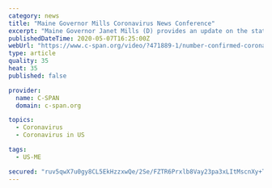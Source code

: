 ```yaml
---
category: news
title: "Maine Governor Mills Coronavirus News Conference"
excerpt: "Maine Governor Janet Mills (D) provides an update on the state's ongoing response to the coronavirus pandemic. The state now has 1,330 confirmed cases. Sixty-two people have died, while 192 have"
publishedDateTime: 2020-05-07T16:25:00Z
webUrl: "https://www.c-span.org/video/?471889-1/number-confirmed-coronavirus-cases-increases-maine-testing-ramps"
type: article
quality: 35
heat: 35
published: false

provider:
  name: C-SPAN
  domain: c-span.org

topics:
  - Coronavirus
  - Coronavirus in US

tags:
  - US-ME

secured: "ruv5qwX7u0gy8CL5EkHzzxwQe/2Se/FZTR6Prxlb8Vay23pa3xLItMscnXy+Tat7kHiQvLpuENnccPrr+eBVqgO7nQ7tp+LCzr/TuAFGLpL62T/MmZSrimnZvzoEbnFRAHp4U7aqM+H2bx9Vygmg9lFlp+Jn62FGYqVw1AOzN8vnbdJ2NAL/VXDytXTY3h+ICpDUVj5QG5u/cgRt9CVHxNPdFZd6CAdyFTwBD1mgbn8MjrGF3ZWp3xrhsYUADrBRhsbNyGz26N/itMiFa/bpUKU8DhqSDg4kA6pW+Gha2bJaDrljZS81naAin++x1+4YJgUIglfjn2LT3X/uFXVyH3szetdEJYChnQaqQqGR4DCTqWO520SnX0dtQzzIKPXD3Grmg+JVuNuNR6xjc4A6EsFWg5P4VqJKR6C0SfAhfiqNN8u0sUlDn9cwro1uRZn90aAO9VXovqtmh4geAq4oX5ptaDoQNqJVv/iq9360f30=;ox55u3EnHiWyzewHikBVhA=="
---
```


